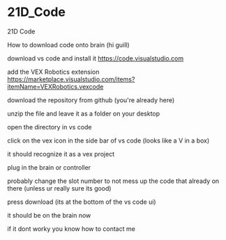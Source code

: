 # 21D_Code
 21D Code


How to download code onto brain (hi guill)

download vs code and install it 
https://code.visualstudio.com

add the VEX Robotics extension
https://marketplace.visualstudio.com/items?itemName=VEXRobotics.vexcode

download the repository from github
(you're already here)

unzip the file and leave it as a folder on your desktop

open the directory in vs code

click on the vex icon in the side bar of vs code (looks like a V in a box)

it should recognize it as a vex project

plug in the brain or controller

probably change the slot number to not mess up the code that already on there (unless ur really sure its good)

press download (its at the bottom of the vs code ui)

it should be on the brain now

if it dont worky you know how to contact me

